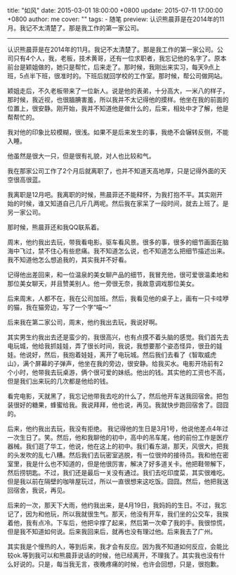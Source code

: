 title: "如风"
date: 2015-03-01 18:00:00 +0800
update: 2015-07-11 17:00:00 +0800
author: me
cover: ""
tags:
    - 随笔
preview:  认识熊晨菲是在2014年的11月。我记不太清楚了。那是我工作的第一家公司。 

---

认识熊晨菲是在2014年的11月。我记不太清楚了。那是我工作的第一家公司。公司只有4个人，我，老板，技术黄哥，还有一位求职者，我忘记他的名字了。原本前台是颖姐做的，她只是帮忙，后来走了。那时候，我刚出来实习，每天9点上班，5点半下班，很准时的。下班后就回学校的工作室。那时候，帮公司做网站。

颖姐走后，不久老板带来了一位新人。说是他的表弟，十分高大，一米八的样子，那时候，我近视，也很腼腆害羞，所以我并不太记得他的摸样。他坐在我的前面的位置上，很安静。刚开始，我并不知道他是做什么的，后来，相处中才了解，他是帮帮忙的。

我对他的印象比较模糊，很浅。如果不是后来发生的事，我绝不会辗转反侧，不能入睡。

他虽然是很大一只，但是很有礼貌，对人也比较和气。

我在那家公司工作了2个月后就离职了，也并不知道天高地厚，只是记得外面的天空很高很蓝。

我离职是12月吧。我离职的时候，熊晨菲还不能释怀，为我打抱不平。其实刚开始的时候，谁又知道自己几斤几两呢。然后我在家呆了一段时间，就去上班了。是另一家公司。

那时候，熊晨菲还和我QQ联系着。

周末，他约我出去玩，带我看电影。驱车看风景。很多的事，很多的细节画面在脑海中飞过，禁不住心有些悲痛。我不知道怎么说，也不知道怎么把细节描述出来。我不知道他怎么想追我的，其实我并不好看。

记得他出差回来，和一位温泉的美女聊产品的细节，我冒充他，很可爱很温柔地和那位美女聊天，并且赞美别人。他一旁很无奈，我故意调戏那位美女。

后来周末，人都不在，我在公司加班。然后，我看见他的桌子上，画有一只卡哇咿的猫，我在猫旁边，写了一个字“喵～”

后来我在第二家公司，周末，他约我出去玩，我说好啊。

其实男生约我出去还是蛮少的，我很高兴，也有点摸不着头脑的感觉。我们首先去电玩城，他给我抓娃娃，弄了很长时间，我说，我想要那个姿态怪异，很丑的娃娃。他说好，然后，我抱着娃娃，离开了电玩城。然后我们去看了《智取威虎山》，满个屏幕的子弹声，他坐在我的旁边，很安静。给我买水。电影开场前有2个小时，他带我去玩桌游，俩个很可爱的妹纸。他出的钱。其实他的工资也不高，但是我们出来玩的几次都是他给的钱。

看完电影，天就黑了，我忘记他带我去吃的什么了，然后他开车送我回宿舍。把包装很好的糖果，蜂蜜给我。我说拜拜，他也说，再见。我就快步跑回宿舍了。囧囧的。

后来，他约我出去玩，我没有拒绝。 我记得他的生日是3月1号，他说他差点4年过一次生日了。笑。然后，他和我聊他的初中，高中的吊车尾，他的前份工作是医疗器械。我们逛了华工，他说，他在这上的初中。我们看东湖，那天，风很大，把我的头发吹的乱七八糟。然后我们去玩密室逃脱，有一位很帅的接待员。我和他在密室里，我是什么也不知道的，但是他很厉害，解决了好多道关卡。他把鞋带解下，然后捞钥匙。不过，我们还是最后一关没有通过。我们去吃印度菜，其实很难吃。但是我以前在隔壁的咖啡屋玩过，所以一直很想来这吃饭。囧囧。然后，他把我送回宿舍，我说，再见。

后来的一次，那天下大雨，他约我出来，是4月19日，我妈妈的生日。不过，我忘记了，因为和他玩，所以我就很生气。那天，他没有开车，我们坐的公交车，我挨着他，我有点冷。下车后，他把伞撑了起来，然后第一次牵了我的手。我很惊慌，但是我不知道如何说。后来我回来后，就再也没有理过他。后来我去了广州。

其实我是个慢热的人，等到后来，我才会有反应。因为我不知道如何反应，会能比较ok.等到我可以和熊晨菲说话的时候，他已经离开，不理我了。其实我也没有什么好说的。只是，每当我无言，夜晚疼痛的时候，也许会回想，只是，很抱歉。



